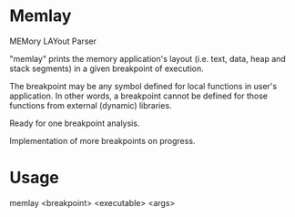 # Memlay
MEMory LAYout Parser

"memlay" prints the memory application's layout (i.e. text, data, heap and stack segments) in a given breakpoint of execution.

The breakpoint may be any symbol defined for local functions in user's application. In other words, a breakpoint cannot be defined for those functions from external (dynamic) libraries.

Ready for one breakpoint analysis.

Implementation of more breakpoints on progress.

# Usage
memlay \<breakpoint\> \<executable\> \<args\>

